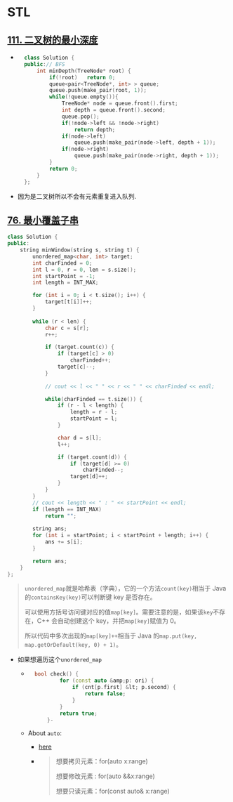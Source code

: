 # STL

## [111. 二叉树的最小深度](https://leetcode-cn.com/problems/minimum-depth-of-binary-tree/)

- ```c++
    class Solution {
    public:// BFS
        int minDepth(TreeNode* root) {
            if(!root)   return 0;
            queue<pair<TreeNode*, int> > queue;
            queue.push(make_pair(root, 1));
            while(!queue.empty()){
                TreeNode* node = queue.front().first;
                int depth = queue.front().second;
                queue.pop();
                if(!node->left && !node->right)
                    return depth;
                if(node->left)
                    queue.push(make_pair(node->left, depth + 1));
                if(node->right)
                    queue.push(make_pair(node->right, depth + 1));
            }
            return 0;
        }
    };
    ```

- 因为是二叉树所以不会有元素重复进入队列.

## [76. 最小覆盖子串](https://leetcode-cn.com/problems/minimum-window-substring/)

```c++
class Solution {
public:
    string minWindow(string s, string t) {
        unordered_map<char, int> target;
        int charFinded = 0;
        int l = 0, r = 0, len = s.size();
        int startPoint = -1;
        int length = INT_MAX;

        for (int i = 0; i < t.size(); i++) {
            target[t[i]]++;
        }
        
        while (r < len) {
            char c = s[r];
            r++;

            if (target.count(c)) {
                if (target[c] > 0)
                    charFinded++;
                target[c]--;
            }
            
            // cout << l << " " << r << " " << charFinded << endl;

            while(charFinded == t.size()) {
                if (r - l < length) {
                    length = r - l;
                    startPoint = l;
                }

                char d = s[l];
                l++;

                if (target.count(d)) {
                    if (target[d] >= 0)
                        charFinded--;
                    target[d]++;
                }
            }
        }
        // cout << length << " : " << startPoint << endl;
        if (length == INT_MAX)
            return "";
        
        string ans;
        for (int i = startPoint; i < startPoint + length; i++) {
            ans += s[i];
        }

        return ans;
    }
};
```

> `unordered_map`就是哈希表（字典），它的一个方法`count(key)`相当于 Java 的`containsKey(key)`可以判断键 key 是否存在。
>
> 可以使用方括号访问键对应的值`map[key]`。需要注意的是，如果该`key`不存在，C++ 会自动创建这个 key，并把`map[key]`赋值为 0。
>
> 所以代码中多次出现的`map[key]++`相当于 Java 的`map.put(key, map.getOrDefault(key, 0) + 1)`。

- 如果想遍历这个`unordered_map`

    - ```c++
        bool check() {
                for (const auto &amp;p: ori) {
                    if (cnt[p.first] &lt; p.second) {
                        return false;
                    }
                }
                return true;
            }-
        ```

    - About `auto`:

        - [here](https://www.cnblogs.com/Nothing-9708071624/p/10167982.html)

        - >  想要拷贝元素：for(auto x:range)
            >
            >  想要修改元素 : for(auto &&x:range)
            >
            >  想要只读元素：for(const auto& x:range)
